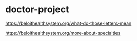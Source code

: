 # doctor-project

https://beloithealthsystem.org/what-do-those-letters-mean

https://beloithealthsystem.org/more-about-specialties
